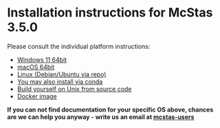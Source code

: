 # Installation instructions for McStas 3.5.0

Please consult the individual platform instructions:

* [Windows 11 64bit](Windows/README.md)
* [macOS 64bit](macOS/README.md)
* [Linux (Debian/Ubuntu via repo)](Linux/README.md)
* [You may also install via conda](conda/README.md)
* [Build yourself on Unix from source code](Linux/src/README.md)
* [Docker image](Docker/README.md)

**If you can not find documentation for your specific OS above, chances are we can help you anyway - write us an email at [mcstas-users](mailto:"mcstas-users@mcstas.org")**

